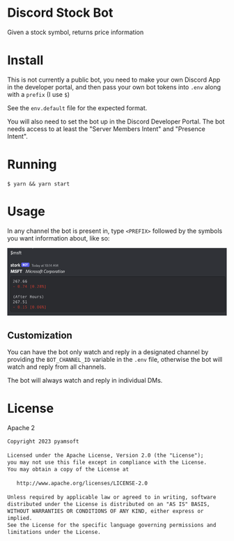 # Discord Stock Bot

Given a stock symbol, returns price information

# Install

This is not currently a public bot, you need
to make your own Discord App in the developer portal,
and then pass your own bot tokens into `.env`
along with a `prefix` (I use `$`)

See the `env.default` file for the expected format.

You will also need to set the bot up in the Discord Developer Portal. The bot
needs access to at least the "Server Members Intent" and "Presence Intent".  

# Running
```
$ yarn && yarn start
```

# Usage

In any channel the bot is present in, type `<PREFIX>`
followed by the symbols you want information about, like so:

[![Example Bot Command](https://raw.githubusercontent.com/pyamsoft/stonk/main/art/example.png)][1]

## Customization

You can have the bot only watch and reply in a designated channel by providing the
`BOT_CHANNEL_ID` variable in the `.env` file, otherwise the bot will watch and reply from
all channels.

The bot will always watch and reply in individual DMs.

# License

Apache 2

```
Copyright 2023 pyamsoft

Licensed under the Apache License, Version 2.0 (the "License");
you may not use this file except in compliance with the License.
You may obtain a copy of the License at

   http://www.apache.org/licenses/LICENSE-2.0

Unless required by applicable law or agreed to in writing, software
distributed under the License is distributed on an "AS IS" BASIS,
WITHOUT WARRANTIES OR CONDITIONS OF ANY KIND, either express or implied.
See the License for the specific language governing permissions and
limitations under the License.
```


[1]: https://raw.githubusercontent.com/pyamsoft/stonk/main/art/example.png
